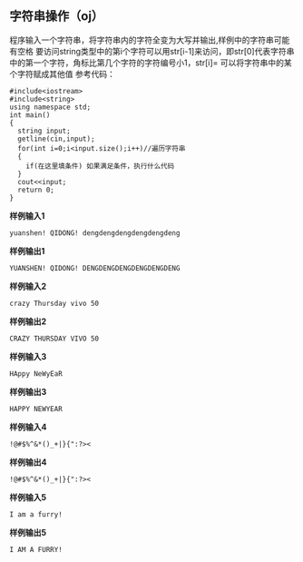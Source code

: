 ## 字符串操作（oj）
程序输入一个字符串，将字符串内的字符全变为大写并输出,样例中的字符串可能有空格
要访问string类型中的第i个字符可以用str[i-1]来访问，即str[0]代表字符串中的第一个字符，角标比第几个字符的字符编号小1，str[i]= 可以将字符串中的某个字符赋成其他值
参考代码：
```
#include<iostream>
#include<string>
using namespace std;
int main()
{
  string input;
  getline(cin,input);
  for(int i=0;i<input.size();i++)//遍历字符串
  {
    if(在这里填条件) 如果满足条件，执行什么代码
  }
  cout<<input;
  return 0;
}
```
**样例输入1**
```
yuanshen! QIDONG! dengdengdengdengdengdeng
```
**样例输出1**
```
YUANSHEN! QIDONG! DENGDENGDENGDENGDENGDENG
```
**样例输入2**
```
crazy Thursday vivo 50
```
**样例输出2**
```
CRAZY THURSDAY VIVO 50
```
**样例输入3**
```
HAppy NeWyEaR
```
**样例输出3**
```
HAPPY NEWYEAR
```
**样例输入4**
```
!@#$%^&*()_+|}{":?><
```
**样例输出4**
```
!@#$%^&*()_+|}{":?><
```
**样例输入5**
```
I am a furry!
```
**样例输出5**
```
I AM A FURRY!
```
